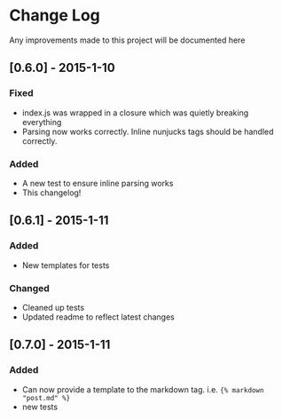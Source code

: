 # Change Log
Any improvements made to this project will be documented here

## [0.6.0] - 2015-1-10
### Fixed
- index.js was wrapped in a closure which was quietly breaking everything
- Parsing now works correctly. Inline nunjucks tags should be handled correctly.

### Added
- A new test to ensure inline parsing works
- This changelog! 

## [0.6.1] - 2015-1-11
### Added
- New templates for tests

### Changed
- Cleaned up tests
- Updated readme to reflect latest changes

## [0.7.0] - 2015-1-11
### Added
- Can now provide a template to the markdown tag. i.e. ```{% markdown "post.md" %}```
- new tests
